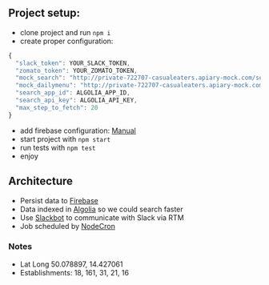 ## Project setup:
* clone project and run `npm i`
* create proper configuration:
```javascript
{
  "slack_token": YOUR_SLACK_TOKEN,
  "zomato_token": YOUR_ZOMATO_TOKEN,
  "mock_search": "http://private-722707-casualeaters.apiary-mock.com/search",
  "mock_dailymenu": "http://private-722707-casualeaters.apiary-mock.com/dailymenu",
  "search_app_id": ALGOLIA_APP_ID,
  "search_api_key": ALGOLIA_API_KEY,
  "max_step_to_fetch": 20
}
```
* add firebase configuration: [Manual](https://firebase.google.com/docs/web/setup)
* start project with `npm start`
* run tests with `npm test`
* enjoy

## Architecture
* Persist data to [Firebase](firebase.google.com)
* Data indexed in [Algolia](https://www.algolia.com) so we could search faster
* Use [Slackbot](https://howdy.ai/botkit) to communicate with Slack via RTM
* Job scheduled by [NodeCron](https://github.com/ncb000gt/node-cron)

### Notes
- Lat Long 50.078897, 14.427061
- Establishments: 18, 161, 31, 21, 16
